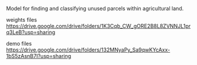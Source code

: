 Model for finding and classifying unused parcels within agricultural land.

weights files
https://drive.google.com/drive/folders/1K3Cqb_CW_gORE2B8L8ZVNNJL1prq3LeB?usp=sharing

demo files
https://drive.google.com/drive/folders/132MNyaPy_Sa9qwKYcAxx-1bS5zAsnB7I?usp=sharing
